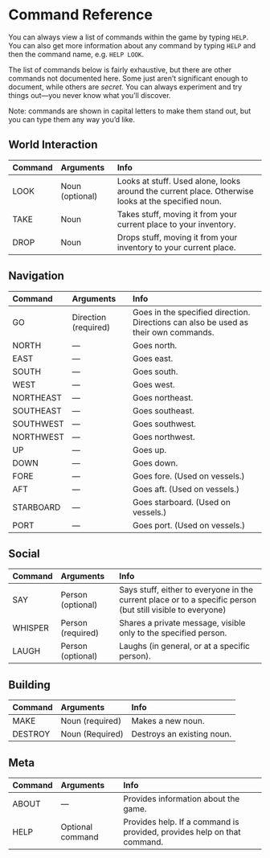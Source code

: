 # Command Reference

You can always view a list of commands within the game by typing `HELP`. You can also get more information about any command by typing `HELP` and then the command name, e.g. `HELP LOOK`.

The list of commands below is fairly exhaustive, but there are other commands not documented here. Some just aren’t significant enough to document, while others are _secret_. You can always experiment and try things out—you never know what you’ll discover.

Note: commands are shown in capital letters to make them stand out, but you can type them any way you’d like.

## World Interaction

| Command | Arguments | Info |
|  :--- |  :--- |  :--- |
| LOOK | Noun (optional) | Looks at stuff. Used alone, looks around the current place. Otherwise looks at the specified noun.
| TAKE | Noun | Takes stuff, moving it from your current place to your inventory.
| DROP | Noun | Drops stuff, moving it from your inventory to your current place.

## Navigation

| Command | Arguments | Info |
|  :--- |  :--- |  :--- |
| GO | Direction (required) | Goes in the specified direction. Directions can also be used as their own commands.
| NORTH | — | Goes north.
| EAST | — | Goes east.
| SOUTH | — | Goes south.
| WEST | — | Goes west.
| NORTHEAST | — | Goes northeast.
| SOUTHEAST | — | Goes southeast.
| SOUTHWEST | — | Goes southwest.
| NORTHWEST | — | Goes northwest.
| UP | — | Goes up.
| DOWN | — | Goes down.
| FORE | — | Goes fore. (Used on vessels.)
| AFT | — | Goes aft. (Used on vessels.)
| STARBOARD | — | Goes starboard. (Used on vessels.)
| PORT | — | Goes port. (Used on vessels.)

## Social

| Command | Arguments | Info |
|  :--- |  :--- |  :--- |
| SAY | Person (optional) | Says stuff, either to everyone in the current place or to a specific person (but still visible to everyone)
| WHISPER | Person (required) | Shares a private message, visible only to the specified person.
| LAUGH | Person (optional) | Laughs (in general, or at a specific person).

## Building

| Command | Arguments | Info |
|  :--- |  :--- |  :--- |
| MAKE | Noun (required) | Makes a new noun.
| DESTROY | Noun (Required) | Destroys an existing noun.

## Meta

| Command | Arguments | Info |
|  :--- |  :--- |  :--- |
| ABOUT | — | Provides information about the game.
| HELP | Optional command | Provides help. If a command is provided, provides help on that command.
